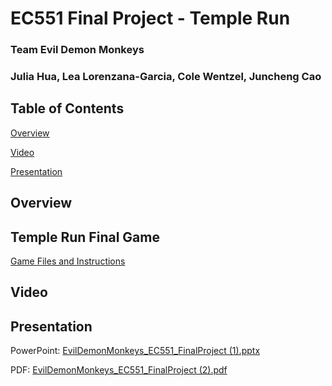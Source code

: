# EC551 Final Project - Temple Run
### Team Evil Demon Monkeys
### Julia Hua, Lea Lorenzana-Garcia, Cole Wentzel, Juncheng Cao

## Table of Contents
[Overview](#Overview)  

[Video](#Video) 

[Presentation](#Presentation)  

[]()

## Overview 

## Temple Run Final Game

[Game Files and Instructions](#)

## Video


## Presentation
PowerPoint: 
[EvilDemonMonkeys_EC551_FinalProject (1).pptx](https://github.com/llorenzana/EC551-Temple-Run/files/13567512/EvilDemonMonkeys_EC551_FinalProject.1.pptx)

PDF:
[EvilDemonMonkeys_EC551_FinalProject (2).pdf](https://github.com/llorenzana/EC551-Temple-Run/files/13567506/EvilDemonMonkeys_EC551_FinalProject.2.pdf)
